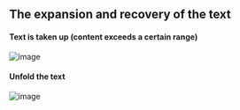 ## The expansion and recovery of the text
#### Text is taken up (content exceeds a certain range)
![image]()
#### Unfold the text
![image]()

